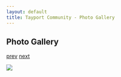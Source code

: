 ```yaml
---
layout: default
title: Tayport Community - Photo Gallery
---
```

## Photo Gallery

[prev](http://tayport.org.uk/photo/99) [next](http://tayport.org.uk/photo/101)

![ ](http://tayport.org.uk/media/100.jpg " ")

